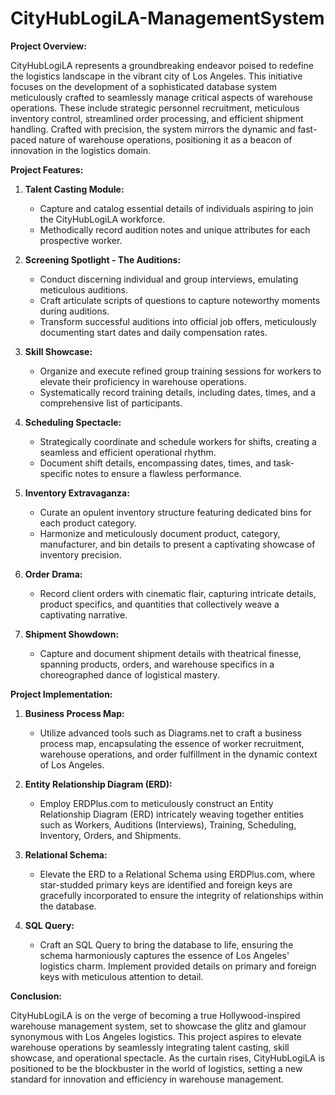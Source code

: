# CityHubLogiLA-ManagementSystem

**Project Overview:**

CityHubLogiLA represents a groundbreaking endeavor poised to redefine the logistics landscape in the vibrant city of Los Angeles. This initiative focuses on the development of a sophisticated database system meticulously crafted to seamlessly manage critical aspects of warehouse operations. These include strategic personnel recruitment, meticulous inventory control, streamlined order processing, and efficient shipment handling. Crafted with precision, the system mirrors the dynamic and fast-paced nature of warehouse operations, positioning it as a beacon of innovation in the logistics domain.

**Project Features:**

1. **Talent Casting Module:**
   - Capture and catalog essential details of individuals aspiring to join the CityHubLogiLA workforce.
   - Methodically record audition notes and unique attributes for each prospective worker.

2. **Screening Spotlight - The Auditions:**
   - Conduct discerning individual and group interviews, emulating meticulous auditions.
   - Craft articulate scripts of questions to capture noteworthy moments during auditions.
   - Transform successful auditions into official job offers, meticulously documenting start dates and daily compensation rates.

3. **Skill Showcase:**
   - Organize and execute refined group training sessions for workers to elevate their proficiency in warehouse operations.
   - Systematically record training details, including dates, times, and a comprehensive list of participants.

4. **Scheduling Spectacle:**
   - Strategically coordinate and schedule workers for shifts, creating a seamless and efficient operational rhythm.
   - Document shift details, encompassing dates, times, and task-specific notes to ensure a flawless performance.

5. **Inventory Extravaganza:**
   - Curate an opulent inventory structure featuring dedicated bins for each product category.
   - Harmonize and meticulously document product, category, manufacturer, and bin details to present a captivating showcase of inventory precision.

6. **Order Drama:**
   - Record client orders with cinematic flair, capturing intricate details, product specifics, and quantities that collectively weave a captivating narrative.

7. **Shipment Showdown:**
   - Capture and document shipment details with theatrical finesse, spanning products, orders, and warehouse specifics in a choreographed dance of logistical mastery.

**Project Implementation:**

1. **Business Process Map:**
   - Utilize advanced tools such as Diagrams.net to craft a business process map, encapsulating the essence of worker recruitment, warehouse operations, and order fulfillment in the dynamic context of Los Angeles.

2. **Entity Relationship Diagram (ERD):**
   - Employ ERDPlus.com to meticulously construct an Entity Relationship Diagram (ERD) intricately weaving together entities such as Workers, Auditions (Interviews), Training, Scheduling, Inventory, Orders, and Shipments.

3. **Relational Schema:**
   - Elevate the ERD to a Relational Schema using ERDPlus.com, where star-studded primary keys are identified and foreign keys are gracefully incorporated to ensure the integrity of relationships within the database.

4. **SQL Query:**
   - Craft an SQL Query to bring the database to life, ensuring the schema harmoniously captures the essence of Los Angeles' logistics charm. Implement provided details on primary and foreign keys with meticulous attention to detail.

**Conclusion:**

CityHubLogiLA is on the verge of becoming a true Hollywood-inspired warehouse management system, set to showcase the glitz and glamour synonymous with Los Angeles logistics. This project aspires to elevate warehouse operations by seamlessly integrating talent casting, skill showcase, and operational spectacle. As the curtain rises, CityHubLogiLA is positioned to be the blockbuster in the world of logistics, setting a new standard for innovation and efficiency in warehouse management.

